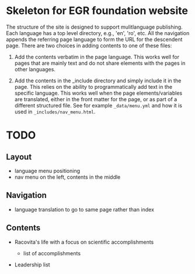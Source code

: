 # Skeleton for EGR foundation website

The structure of the site is designed to support mulitlanguage
publishing.  Each language has a top level directory, e.g., 'en',
'ro', etc. All the navigation appends the referring page language to
form the URL for the descendent page. There are two choices in adding
contents to one of these files:

1. Add the contents verbatim in the page language. This works well for
pages that are mainly text and do not share elements with the pages in
other languages.

1. Add the contents in the _include directory and simply include it in
the page. This relies on the ability to programmatically add text in
the specific language. This works well when the page
elements/variables are translated, either in the front matter for the
page, or as part of a different structured file. See for example
`_data/menu.yml` and how it is used in `_includes/nav_menu.html`.


# TODO

## Layout

- language menu positioning
- nav menu on the left, contents in the middle

## Navigation

- language translation to go to same page rather than index

## Contents

- Racovita's life with a focus on scientific accomplishments
  - list of accomplishments

- Leadership list
